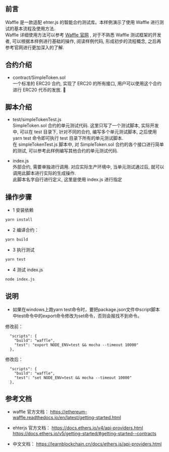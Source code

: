 ## 前言

Waffle 是一款适配 ehter.js 的智能合约测试库。本样例演示了使用 Waffle 进行测试的基本流程及使用方法.  
Waffle 详细使用方法可以参考 [Waffle 官网](https://ethereum-waffle.readthedocs.io/en/latest/getting-started.html) , 对于不熟悉 Waffle 测试框架的开发者, 可以根据本样例进行基础的操作, 阅读样例代码, 形成初步的流程概念, 之后再参考官网进行更加深入的了解.

## 合约介绍

- contract/SimpleToken.sol  
  一个标准的 ERC20 合约, 实现了 ERC20 的所有接口, 用户可以使用这个合约进行 ERC20 代币的发放.
  

## 脚本介绍

- test/simpleTokenTest.js  
  SimpleToken.sol 合约的单元测试代码. 这里只写了一个测试脚本, 实际开发中, 可以在 test 目录下, 针对不同的合约, 编写多个单元测试脚本, 之后使用 yarn test 命令即可执行 test 目录下所有的单元测试脚本.  
  在 simpleTokenTest.js 脚本中, 对 SimpleToken.sol 合约的各个接口进行简单的测试, 可以参考此样例编写其他合约的单元测试代码.

- index.js  
  外部合约, 需要单独进行调用. 对应实际生产环境中, 当单元测试通过后, 就可以调用此脚本进行实际的生成操作.  
  此脚本名字自行进行定义, 这里是使用 index.js 进行指定

## 操作步骤

- 1 安装依赖

```bash
yarn install
```

- 2 编译合约：

```bash
yarn build
```

- 3 执行测试

```bash
yarn test
```

- 4 测试 index.js

```bash
node index.js
```
## 说明
- 如果在windows上跑yarn test命令时，要把package.json文件中script脚本中test命令中的export命令修改为set命令，否则会报找不到命令。

修改前：

```
  "scripts": {
    "build": "waffle",
    "test": "export NODE_ENV=test && mocha --timeout 10000"
  },
```

修改后：

```
  "scripts": {
    "build": "waffle",
    "test": "set NODE_ENV=test && mocha --timeout 10000"
  },
```

## 参考文档

- waffle 官方文档： <https://ethereum-waffle.readthedocs.io/en/latest/getting-started.html>

- ehterjs 官方文档： <https://docs.ethers.io/v4/api-providers.html>  
<https://docs.ethers.io/v5/getting-started/#getting-started--contracts>

- 中文文档： <https://learnblockchain.cn/docs/ethers.js/api-providers.html>
